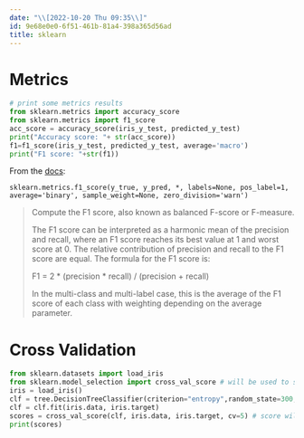 ```yaml
---
date: "\\[2022-10-20 Thu 09:35\\]"
id: 9e68e0e0-6f51-461b-81a4-398a365d56ad
title: sklearn
---
```


# Metrics

``` python
# print some metrics results
from sklearn.metrics import accuracy_score
from sklearn.metrics import f1_score
acc_score = accuracy_score(iris_y_test, predicted_y_test)
print("Accuracy score: "+ str(acc_score))
f1=f1_score(iris_y_test, predicted_y_test, average='macro')
print("F1 score: "+str(f1))
```

From the [docs](https://scikit-learn.org/stable/modules/generated/sklearn.metrics.f1_score.html):

``` example
sklearn.metrics.f1_score(y_true, y_pred, *, labels=None, pos_label=1, average='binary', sample_weight=None, zero_division='warn')
```

> Compute the F1 score, also known as balanced F-score or F-measure.
>
> The F1 score can be interpreted as a harmonic mean of the precision and recall, where an F1 score reaches its best value at 1 and worst score at 0. The relative contribution of precision and recall to the F1 score are equal. The formula for the F1 score is:
>
> F1 = 2 \* (precision \* recall) / (precision + recall)
>
> In the multi-class and multi-label case, this is the average of the F1 score of each class with weighting depending on the average parameter.

# Cross Validation

``` python
from sklearn.datasets import load_iris
from sklearn.model_selection import cross_val_score # will be used to separate training and test
iris = load_iris()
clf = tree.DecisionTreeClassifier(criterion="entropy",random_state=300,min_samples_leaf=5,class_weight={0:1,1:1,2:1})
clf = clf.fit(iris.data, iris.target)
scores = cross_val_score(clf, iris.data, iris.target, cv=5) # score will be the accuracy
print(scores)
```

